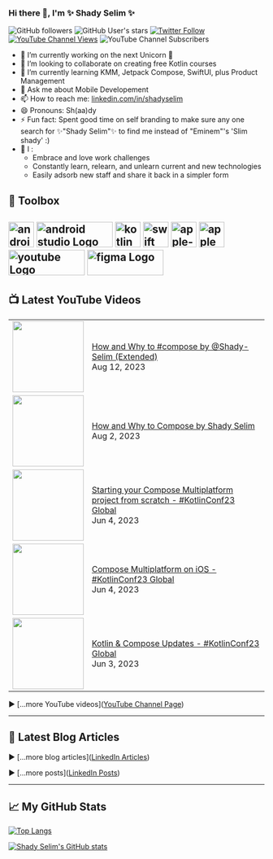 ### Hi there 👋, I'm ✨ Shady Selim ✨
![GitHub followers](https://img.shields.io/github/followers/shady-selim?style=social) ![GitHub User's stars](https://img.shields.io/github/stars/shady-selim?style=social) <a href="https://twitter.com/dr_Shady_Selim" target="_blank">![Twitter Follow](https://img.shields.io/twitter/follow/dr_Shady_Selim?style=social)</a> <a href="https://www.youtube.com/@Shady-Selim" target="_blank">![YouTube Channel Views](https://img.shields.io/youtube/channel/views/UCxli98N2RGm8mvdFyuoBfZQ?style=social)</a> ![YouTube Channel Subscribers](https://img.shields.io/youtube/channel/subscribers/UCxli98N2RGm8mvdFyuoBfZQ?style=social)
<!--
**Shady-Selim/Shady-Selim** is a ✨ _special_ ✨ repository because its `README.md` (this file) appears on your GitHub profile.

Here are some ideas to get you started:

- 🤔 I’m looking for help with ...
-->
- 🔭 I’m currently working on the next Unicorn 🦄
- 👯 I’m looking to collaborate on creating free Kotlin courses
- 🌱 I’m currently learning KMM, Jetpack Compose, SwiftUI, plus Product Management
- 💬 Ask me about Mobile Developement
- 📫 How to reach me: [linkedin.com/in/shadyselim](https://www.linkedin.com/in/shadyselim)
- 😄 Pronouns: Sh(aa)dy
- ⚡ Fun fact: Spent good time on self branding to make sure any one search for ✨"Shady Selim"✨ to find me instead of "Eminem"'s 'Slim shady'  :)
- 🤔 I :
  - Embrace and love work challenges
  - Constantly learn, relearn, and unlearn current and new technologies
  - Easily adsorb new staff and share it back in a simpler form

## 🧰 Toolbox

<img src="https://cdn.worldvectorlogo.com/logos/android-logomark.svg" alt="android Logo" width="50" height="50"/> <img src="https://cdn.worldvectorlogo.com/logos/android-studio-logo.svg" alt="android studio Logo" width="150" height="50"/> <img src="https://cdn.worldvectorlogo.com/logos/kotlin-2.svg" alt="kotlin Logo" width="50" height="50"/> <img src="https://cdn.worldvectorlogo.com/logos/swift-15.svg" alt="swift Logo" width="50" height="50"/> <img src="https://cdn.worldvectorlogo.com/logos/apple-ios.svg" alt="apple-ios Logo" width="50" height="50"/> <img src="https://cdn.worldvectorlogo.com/logos/apple.svg" alt="apple Logo" width="50" height="50"/> <img src="https://cdn.worldvectorlogo.com/logos/youtube.svg" alt="youtube Logo" width="150" height="50"/> <img src="https://cdn.worldvectorlogo.com/logos/figma-5.svg" alt="figma Logo" width="150" height="50"/> 
         <!-- https://cdn.jsdelivr.net/gh/devicons/devicon/icons//androidstudio-original.svg -->
---

## 📺 Latest YouTube Videos
<table>
<!-- YOUTUBE-VIDEOS-LIST:START --><tr><td><a href="https://www.youtube.com/watch?v=2YcYWDZJ2hQ"><img width="140px" src="http://img.youtube.com/vi/2YcYWDZJ2hQ/maxresdefault.jpg"></a></td>
<td><a href="https://www.youtube.com/watch?v=2YcYWDZJ2hQ">How and Why to #compose by @Shady-Selim  &lpar;Extended&rpar;</a><br/>Aug 12, 2023</td></tr>
<tr><td><a href="https://www.youtube.com/watch?v=5nK5Jy1ej7E"><img width="140px" src="http://img.youtube.com/vi/5nK5Jy1ej7E/maxresdefault.jpg"></a></td>
<td><a href="https://www.youtube.com/watch?v=5nK5Jy1ej7E">How and Why to Compose by Shady Selim</a><br/>Aug 2, 2023</td></tr>
<tr><td><a href="https://www.youtube.com/watch?v=r5WKQ7F4vpM"><img width="140px" src="http://img.youtube.com/vi/r5WKQ7F4vpM/maxresdefault.jpg"></a></td>
<td><a href="https://www.youtube.com/watch?v=r5WKQ7F4vpM">Starting your Compose Multiplatform project from scratch - #KotlinConf23 Global</a><br/>Jun 4, 2023</td></tr>
<tr><td><a href="https://www.youtube.com/watch?v=WVSq-CQ0QRU"><img width="140px" src="http://img.youtube.com/vi/WVSq-CQ0QRU/maxresdefault.jpg"></a></td>
<td><a href="https://www.youtube.com/watch?v=WVSq-CQ0QRU">Compose Multiplatform on iOS - #KotlinConf23 Global</a><br/>Jun 4, 2023</td></tr>
<tr><td><a href="https://www.youtube.com/watch?v=_vnGTaL285E"><img width="140px" src="http://img.youtube.com/vi/_vnGTaL285E/maxresdefault.jpg"></a></td>
<td><a href="https://www.youtube.com/watch?v=_vnGTaL285E">Kotlin &amp; Compose Updates - #KotlinConf23 Global</a><br/>Jun 3, 2023</td></tr>
<!-- YOUTUBE-VIDEOS-LIST:END -->
</table>

▶ [...more YouTube videos]([YouTube Channel Page](https://www.youtube.com/c/ShadySelimTube?view_as=subscribe&sub_confirmation=1))

---

## 📘 Latest Blog Articles
<!-- 
< BLOG-POST-LIST:START >
< BLOG-POST-LIST:END >
 -->
▶ [...more blog articles]([LinkedIn Articles](https://www.linkedin.com/in/shadyselim/recent-activity/articles/))

▶ [...more posts]([LinkedIn Posts](https://www.linkedin.com/in/shadyselim/recent-activity/all/))

---

## &#x1f4c8; My GitHub Stats
[![Top Langs](https://github-readme-stats.vercel.app/api/top-langs/?username=Shady-Selim&hide=html,css&theme=dracula)](https://github.com/Shady-Selim/github-readme-stats)

[![Shady Selim's GitHub stats](https://github-readme-stats.vercel.app/api?username=Shady-Selim&theme=radical)](https://github.com/Shady-Selim/github-readme-stats)
